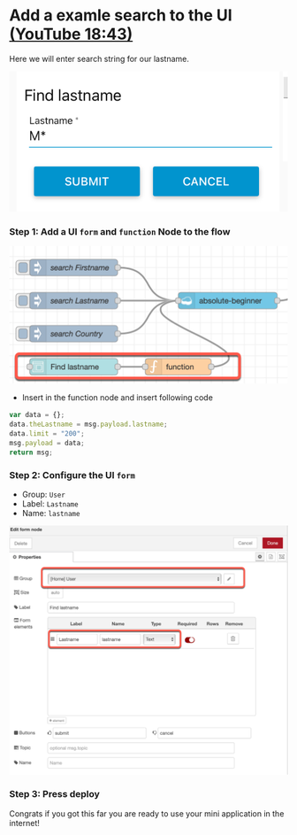 # Add a examle search to the UI [(YouTube 18:43)](https://youtu.be/qtOmufIjafE?t=1123)

Here we will enter search string for our lastname.

![](../images/search-ui-00.png)

### Step 1: Add a UI `form` and `function` Node to the flow

![](../images/search-ui-01.png)

* Insert in the function node and insert following code

```javascript
var data = {};
data.theLastname = msg.payload.lastname;
data.limit = "200";
msg.payload = data;
return msg;
```

### Step 2: Configure the UI `form` 

* Group: `User`
* Label: `Lastname`
* Name: `lastname`

![](../images/search-ui-02.png)

### Step 3: Press deploy

Congrats if you got this far you are ready to use your mini application in the internet!
